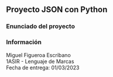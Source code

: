 ## Proyecto JSON con Python
### Enunciado del proyecto

### Información
Miguel Figueroa Escribano  
1ASIR - Lenguaje de Marcas  
Fecha de entrega: 01/03/2023